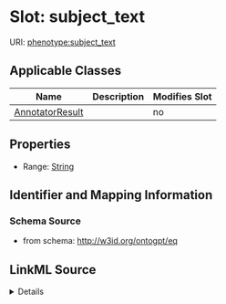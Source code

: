 

# Slot: subject_text

URI: [phenotype:subject_text](http://w3id.org/ontogpt/phenotype/subject_text)



<!-- no inheritance hierarchy -->





## Applicable Classes

| Name | Description | Modifies Slot |
| --- | --- | --- |
| [AnnotatorResult](AnnotatorResult.md) |  |  no  |







## Properties

* Range: [String](String.md)





## Identifier and Mapping Information







### Schema Source


* from schema: http://w3id.org/ontogpt/eq




## LinkML Source

<details>
```yaml
name: subject_text
from_schema: http://w3id.org/ontogpt/eq
rank: 1000
alias: subject_text
owner: AnnotatorResult
domain_of:
- AnnotatorResult
range: string

```
</details>